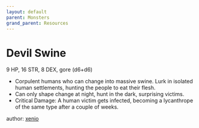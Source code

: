 ```yaml
---
layout: default
parent: Monsters
grand_parent: Resources
---
```

# Devil Swine
9 HP, 16 STR, 8 DEX, gore (d6+d6)
- Corpulent humans who can change into massive swine. Lurk in isolated human settlements, hunting the people to eat their flesh.
- Can only shape change at night, hunt in the dark, surprising victims.
- Critical Damage: A human victim gets infected, becoming a lycanthrope of the same type after a couple of weeks.

author: [xenio](https://xenioinabottle.blogspot.com)
